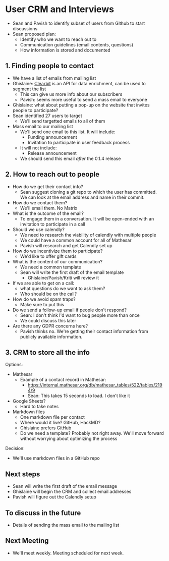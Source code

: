 # User CRM and Interviews

* Sean and Pavish to identify subset of users from Github to start discussions
* Sean proposed plan:
    - Identify who we want to reach out to
    - Communication guidelines (email contents, questions)
    - How information is stored and documented

## 1. Finding people to contact

- We have a list of emails from mailing list
- Ghislaine: [Clearbit](https://clearbit.com/platform/enrichment) is an API for data enrichment, can be used to segment the list
    - This can give us more info about our subscribers
    - Pavish: seems more useful to send a mass email to everyone
- Ghislaine: what about putting a pop-up on the website that invites people to participate?
- Sean identified 27 users to target
    - We'll send targetted emails to all of them
- Mass email to our mailing list
    - We'll send one email to this list. It will include:
        - Funding announcement
        - Invitation to participate in user feedback process
    - It will not include:
        - Release announcement
    - We should send this email _after_ the 0.1.4 release

## 2. How to reach out to people

- How do we get their contact info?
    - Sean suggest cloning a git repo to which the user has committed. We can look at the email address and name in their commit.
- How do we contact them?
    - We'll email them. No Matrix
- What is the outcome of the email?
    - To engage them in a conversation. It will be open-ended with an invitation to participate in a call
- Should we use calendly?
    - We need to research the viability of calendly with multiple people
    - We could have a common account for all of Mathesar
    - Pavish will research and get Calendly set up
- How do we incentivize them to participate?
    - We'd like to offer gift cards
- What is the content of our communication?
    - We need a common template
    - Sean will write the first draft of the email template
        - Ghislaine/Pavish/Kriti will review it
- If we are able to get on a call:
    - what questions do we want to ask them?
    - Who should be on the call?
- How do we avoid spam traps?
    - Make sure to put this 
- Do we send a follow-up email if people don't respond?
    - Sean: I don't think I'd want to bug people more than once
    - We could discuss this later
- Are there any GDPR concerns here?
    - Pavish thinks no. We're getting their contact information from publicly available information.



## 3. CRM to store all the info

Options:

- Mathesar
    - Example of a contact record in Mathesar: 
        - https://internal.mathesar.org/db/mathesar_tables/522/tables/2194/9
        - Sean: This takes 15 seconds to load. I don't like it
- Google Sheets?
    - Hard to take notes
- Markdown files
    - One markdown file per contact
    - Where would it live? GitHub, HackMD?
    - Ghislaine prefers GitHub
    - Do we need a template? Probably not right away. We'll move forward without worrying about optimizing the process

Decision:

- We'll use markdown files in a GitHub repo


## Next steps

- Sean will write the first draft of the email message
- Ghislaine will begin the CRM and collect email addresses
- Pavish will figure out the Calendly setup

## To discuss in the future

- Details of sending the mass email to the mailing list

## Next Meeting

- We'll meet weekly. Meeting scheduled for next week.



